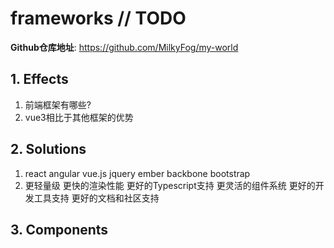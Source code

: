 # frameworks // TODO

**Github仓库地址**: <https://github.com/MilkyFog/my-world>

## 1. **Effects**

1. 前端框架有哪些?
2. vue3相比于其他框架的优势

## 2. **Solutions**

1. react angular vue.js jquery ember backbone bootstrap
2. 更轻量级 更快的渲染性能 更好的Typescript支持 更灵活的组件系统 更好的开发工具支持 更好的文档和社区支持

## 3. **Components**
